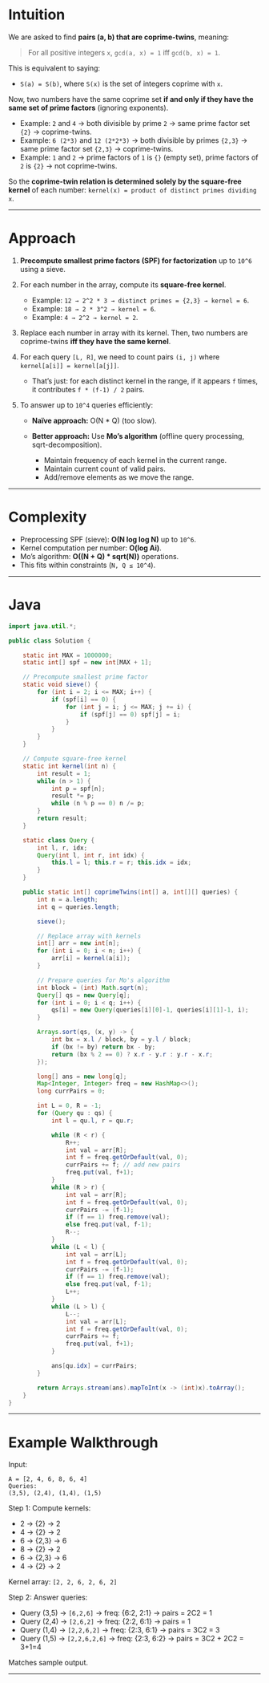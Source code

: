 # Intuition

We are asked to find **pairs (a, b) that are coprime-twins**, meaning:

> For all positive integers `x`, `gcd(a, x) = 1` iff `gcd(b, x) = 1`.

This is equivalent to saying:

* `S(a) = S(b)`, where `S(x)` is the set of integers coprime with `x`.

Now, two numbers have the same coprime set **if and only if they have the same set of prime factors** (ignoring exponents).

* Example: `2` and `4` → both divisible by prime `2` → same prime factor set `{2}` → coprime-twins.
* Example: `6 (2*3)` and `12 (2*2*3)` → both divisible by primes `{2,3}` → same prime factor set `{2,3}` → coprime-twins.
* Example: `1` and `2` → prime factors of `1` is `{}` (empty set), prime factors of `2` is `{2}` → not coprime-twins.

So the **coprime-twin relation is determined solely by the square-free kernel** of each number:
`kernel(x) = product of distinct primes dividing x`.

---

# Approach

1. **Precompute smallest prime factors (SPF) for factorization** up to `10^6` using a sieve.
2. For each number in the array, compute its **square-free kernel**.

   * Example: `12 → 2^2 * 3 → distinct primes = {2,3} → kernel = 6`.
   * Example: `18 → 2 * 3^2 → kernel = 6`.
   * Example: `4 → 2^2 → kernel = 2`.
3. Replace each number in array with its kernel.
   Then, two numbers are coprime-twins **iff they have the same kernel**.
4. For each query `[L, R]`, we need to count pairs `(i, j)` where `kernel[a[i]] = kernel[a[j]]`.

   * That’s just: for each distinct kernel in the range, if it appears `f` times, it contributes `f * (f-1) / 2` pairs.
5. To answer up to `10^4` queries efficiently:

   * **Naïve approach:** O(N \* Q) (too slow).
   * **Better approach:** Use **Mo’s algorithm** (offline query processing, sqrt-decomposition).

     * Maintain frequency of each kernel in the current range.
     * Maintain current count of valid pairs.
     * Add/remove elements as we move the range.

---

# Complexity

* Preprocessing SPF (sieve): **O(N log log N)** up to `10^6`.
* Kernel computation per number: **O(log Ai)**.
* Mo’s algorithm: **O((N + Q) \* sqrt(N))** operations.
* This fits within constraints (`N, Q ≤ 10^4`).

---

# Java

```java
import java.util.*;

public class Solution {

    static int MAX = 1000000;
    static int[] spf = new int[MAX + 1];

    // Precompute smallest prime factor
    static void sieve() {
        for (int i = 2; i <= MAX; i++) {
            if (spf[i] == 0) {
                for (int j = i; j <= MAX; j += i) {
                    if (spf[j] == 0) spf[j] = i;
                }
            }
        }
    }

    // Compute square-free kernel
    static int kernel(int n) {
        int result = 1;
        while (n > 1) {
            int p = spf[n];
            result *= p;
            while (n % p == 0) n /= p;
        }
        return result;
    }

    static class Query {
        int l, r, idx;
        Query(int l, int r, int idx) {
            this.l = l; this.r = r; this.idx = idx;
        }
    }

    public static int[] coprimeTwins(int[] a, int[][] queries) {
        int n = a.length;
        int q = queries.length;

        sieve();

        // Replace array with kernels
        int[] arr = new int[n];
        for (int i = 0; i < n; i++) {
            arr[i] = kernel(a[i]);
        }

        // Prepare queries for Mo's algorithm
        int block = (int) Math.sqrt(n);
        Query[] qs = new Query[q];
        for (int i = 0; i < q; i++) {
            qs[i] = new Query(queries[i][0]-1, queries[i][1]-1, i);
        }

        Arrays.sort(qs, (x, y) -> {
            int bx = x.l / block, by = y.l / block;
            if (bx != by) return bx - by;
            return (bx % 2 == 0) ? x.r - y.r : y.r - x.r;
        });

        long[] ans = new long[q];
        Map<Integer, Integer> freq = new HashMap<>();
        long currPairs = 0;

        int L = 0, R = -1;
        for (Query qu : qs) {
            int l = qu.l, r = qu.r;

            while (R < r) {
                R++;
                int val = arr[R];
                int f = freq.getOrDefault(val, 0);
                currPairs += f; // add new pairs
                freq.put(val, f+1);
            }
            while (R > r) {
                int val = arr[R];
                int f = freq.getOrDefault(val, 0);
                currPairs -= (f-1);
                if (f == 1) freq.remove(val);
                else freq.put(val, f-1);
                R--;
            }
            while (L < l) {
                int val = arr[L];
                int f = freq.getOrDefault(val, 0);
                currPairs -= (f-1);
                if (f == 1) freq.remove(val);
                else freq.put(val, f-1);
                L++;
            }
            while (L > l) {
                L--;
                int val = arr[L];
                int f = freq.getOrDefault(val, 0);
                currPairs += f;
                freq.put(val, f+1);
            }

            ans[qu.idx] = currPairs;
        }

        return Arrays.stream(ans).mapToInt(x -> (int)x).toArray();
    }
}
```

---
# Example Walkthrough

Input:

```
A = [2, 4, 6, 8, 6, 4]
Queries:
(3,5), (2,4), (1,4), (1,5)
```

Step 1: Compute kernels:

* 2 → {2} → 2
* 4 → {2} → 2
* 6 → {2,3} → 6
* 8 → {2} → 2
* 6 → {2,3} → 6
* 4 → {2} → 2

Kernel array: `[2, 2, 6, 2, 6, 2]`

Step 2: Answer queries:

* Query (3,5) → `[6,2,6]` → freq: {6:2, 2:1} → pairs = 2C2 = 1
* Query (2,4) → `[2,6,2]` → freq: {2:2, 6:1} → pairs = 1
* Query (1,4) → `[2,2,6,2]` → freq: {2:3, 6:1} → pairs = 3C2 = 3
* Query (1,5) → `[2,2,6,2,6]` → freq: {2:3, 6:2} → pairs = 3C2 + 2C2 = 3+1=4

Matches sample output.

---

